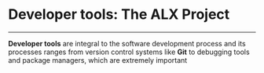# Developer tools: The ALX Project
---------------
__Developer tools__ are integral to the software development process 
and its processes ranges from version control systems like __Git__
to debugging tools and package managers, which are extremely important 
